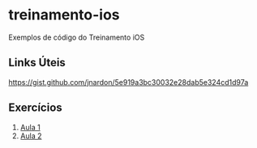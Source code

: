 # treinamento-ios
Exemplos de código do Treinamento iOS

## Links Úteis

https://gist.github.com/jnardon/5e919a3bc30032e28dab5e324cd1d97a

## Exercícios

1. [Aula 1](https://gist.github.com/jnardon/035415b33f2c3f7404e69834a0dffe00)
2. [Aula 2](https://gist.github.com/jnardon/39eb9c3ff174b0bc39a6b164cde7e013)
